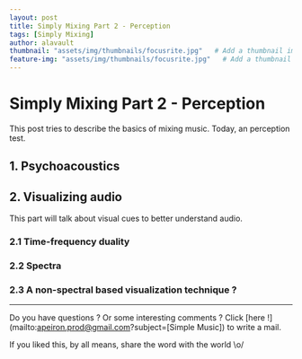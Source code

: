 ```yaml
---
layout: post
title: Simply Mixing Part 2 - Perception
tags: [Simply Mixing]
author: alavault
thumbnail: "assets/img/thumbnails/focusrite.jpg"   # Add a thumbnail image on blog view
feature-img: "assets/img/thumbnails/focusrite.jpg"   # Add a thumbnail image on blog view
---
```


# Simply Mixing Part 2 - Perception

This post tries to describe the basics of mixing music. Today, an perception test.

## 1. Psychoacoustics

## 2. Visualizing audio

This part will talk about visual cues to better understand audio.

### 2.1 Time-frequency duality

### 2.2 Spectra

### 2.3 A non-spectral based visualization technique ?

---

Do you have questions ? Or some interesting comments ? Click [here !](mailto:apeiron.prod@gmail.com?subject=[Simple Music]) to write a mail.

If you liked this, by all means, share the word with the world \o/


